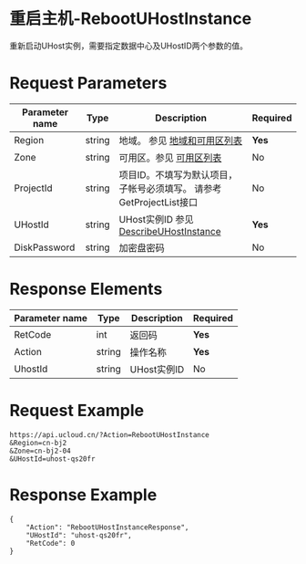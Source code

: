 # 重启主机-RebootUHostInstance

重新启动UHost实例，需要指定数据中心及UHostID两个参数的值。

# Request Parameters
|Parameter name|Type|Description|Required|
|---|---|---|---|
|Region|string|地域。 参见 [地域和可用区列表](api/summary/regionlist)|**Yes**|
|Zone|string|可用区。参见 [可用区列表](api/summary/regionlist)|No|
|ProjectId|string|项目ID。不填写为默认项目，子帐号必须填写。 请参考GetProjectList接口|No|
|UHostId|string|UHost实例ID 参见 [DescribeUHostInstance](api/uhost-api/describe_uhost_instance)|**Yes**|
|DiskPassword|string|加密盘密码|No|

# Response Elements
|Parameter name|Type|Description|Required|
|---|---|---|---|
|RetCode|int|返回码|**Yes**|
|Action|string|操作名称|**Yes**|
|UhostId|string|UHost实例ID|No|

# Request Example
```
https://api.ucloud.cn/?Action=RebootUHostInstance
&Region=cn-bj2
&Zone=cn-bj2-04
&UHostId=uhost-qs20fr
```

# Response Example
```
{
    "Action": "RebootUHostInstanceResponse", 
    "UHostId": "uhost-qs20fr", 
    "RetCode": 0
}
```

